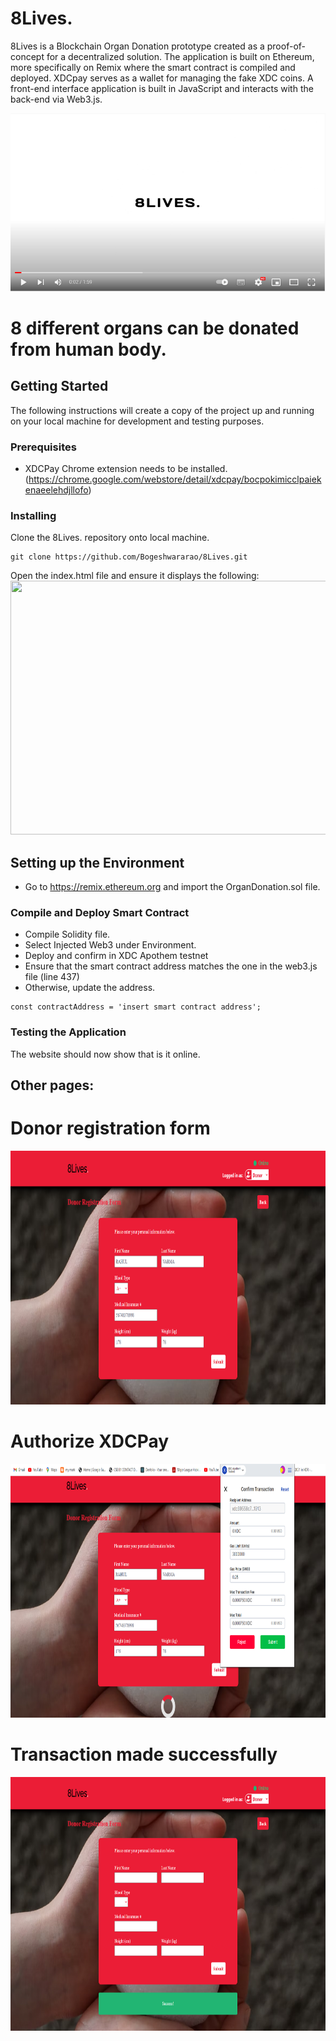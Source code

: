 # 8Lives.

8Lives is a Blockchain Organ Donation prototype created as a proof-of-concept for a decentralized solution. The application is built on Ethereum, more specifically on Remix where the smart contract is compiled and deployed. XDCpay serves as a wallet for managing the fake XDC coins. A front-end interface application is built in JavaScript and interacts with the back-end via Web3.js. 

[![Watch the video](https://raw.githubusercontent.com/Bogeshwararao/8Lives/main/ytpicture.png)](https://www.youtube.com/watch?v=mFzQlzk_bKU)


# 8 different organs can be donated from human body.

## Getting Started

The following instructions will create a copy of the project up and running on your local machine for development and testing purposes.

### Prerequisites

- XDCPay Chrome extension needs to be installed. (https://chrome.google.com/webstore/detail/xdcpay/bocpokimicclpaiekenaeelehdjllofo)

### Installing

Clone the 8Lives. repository onto local machine.
```
git clone https://github.com/Bogeshwararao/8Lives.git
```
Open the index.html file and ensure it displays the following:
 <img src="https://raw.githubusercontent.com/dharshini78/8Lives/main/UI%20of%20the%20dApp/dApp's%20UI/1.png" data-canonical-src="https://raw.githubusercontent.com/dharshini78/8Lives/main/UI%20of%20the%20dApp/dApp's%20UI/1.png" width="756" height="406"/>
 
## Setting up the Environment
- Go to https://remix.ethereum.org and import the OrganDonation.sol file.

### Compile and Deploy Smart Contract
- Compile Solidity file.
- Select Injected Web3 under Environment.
- Deploy and confirm in XDC Apothem testnet
- Ensure that the smart contract address matches the one in the web3.js file (line 437)
- Otherwise, update the address.

```
const contractAddress = 'insert smart contract address';
```

### Testing the Application
The website should now show that is it online.

## Other pages:


# Donor registration form

 <img src="https://raw.githubusercontent.com/Bogeshwararao/8Lives/main/UI%20of%20the%20dApp/dApp's%20UI/2.png" data-canonical-src="https://raw.githubusercontent.com/Bogeshwararao/8Lives/main/UI%20of%20the%20dApp/dApp's%20UI/2.png" width="756" height="406"/>
 
 # Authorize XDCPay

  <img src="https://raw.githubusercontent.com/Bogeshwararao/8Lives/main/UI%20of%20the%20dApp/dApp's%20UI/3.png" data-canonical-src="https://raw.githubusercontent.com/Bogeshwararao/8Lives/main/UI%20of%20the%20dApp/dApp's%20UI/3.png" width="756" height="406"/>
  
  # Transaction made successfully

   <img src="https://github.com/Bogeshwararao/8Lives/blob/main/UI%20of%20the%20dApp/dApp's%20UI/4.png?raw=true" data-canonical-src="https://github.com/Bogeshwararao/8Lives/blob/main/UI%20of%20the%20dApp/dApp's%20UI/4.png?raw=true" width="756" height="406"/>

